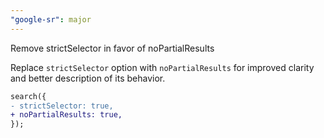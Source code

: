 ```yaml
---
"google-sr": major
---
```


Remove strictSelector in favor of noPartialResults

Replace `strictSelector` option with `noPartialResults` for improved clarity and better description of its behavior.

```diff
search({
- strictSelector: true,
+ noPartialResults: true,
});
```
